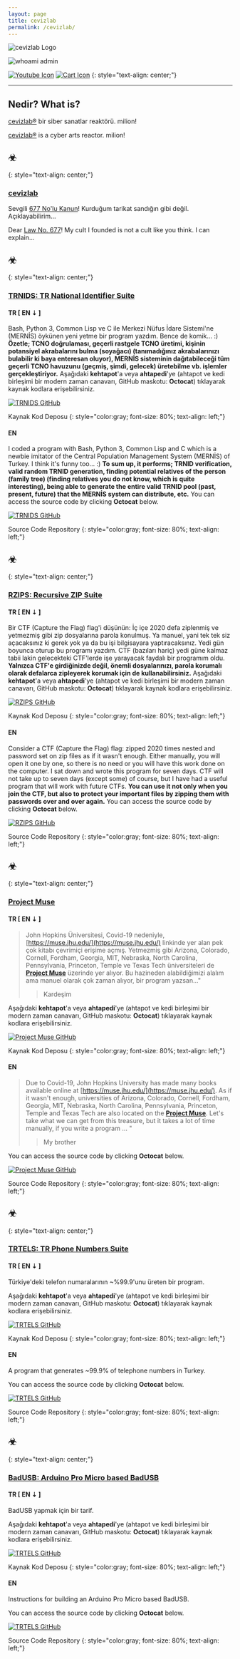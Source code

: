 ```yaml
---
layout: page
title: cevizlab
permalink: /cevizlab/
---
```


![cevizlab Logo](/assets/img/cevizlab-logo.png "cevizlab Logo")

![whoami admin](/assets/img/poi-whoami-admin.jpg "whoami admin")

[![Youtube Icon](/assets/img/youtube-icon.png "Youtube")](https://www.youtube.com/channel/UCdr-_dvdG8W1piZWRUUMWrw)
[![Cart Icon](/assets/img/cart-icon.png "Shopier")](/store/)
{: style="text-align: center;"}

---

## Nedir? What is?

[cevizlab®](/cevizlab/) bir siber sanatlar reaktörü. milion!

[cevizlab®](/cevizlab/) is a cyber arts reactor. milion!

## ☣
{: style="text-align: center;"}

### [cevizlab](/cevizlab/2020/09/27/cevizlab.html)

Sevgili [677 No'lu Kanun](https://www.mevzuat.gov.tr/MevzuatMetin/1.3.677.pdf)! Kurduğum tarikat sandığın gibi değil. Açıklayabilirim...

Dear [Law No. 677](https://www.mevzuat.gov.tr/MevzuatMetin/1.3.677.pdf)! My cult I founded is not a cult like you think. I can explain...

## ☣
{: style="text-align: center;"}

### [TRNIDS: TR National Identifier Suite](/cevizlab/2020/10/11/mernis-trnids.html)

#### **TR [ EN ⇣ ]**

Bash, Python 3, Common Lisp ve C ile Merkezi Nüfus İdare Sistemi'ne (MERNİS) öykünen yeni yetme bir program yazdım. Bence de komik... :) **Özetle; TCNO doğrulaması, geçerli rastgele TCNO üretimi, kişinin potansiyel akrabalarını bulma (soyağacı) (tanımadığınız akrabalarınızı bulabilir ki baya enteresan oluyor), MERNİS sisteminin dağıtabileceği tüm geçerli TCNO havuzunu (geçmiş, şimdi, gelecek) üretebilme vb. işlemler gerçekleştiriyor.** Aşağıdaki **kehtapot**'a veya **ahtapedi**'ye (ahtapot ve kedi birleşimi bir modern zaman canavarı, GitHub maskotu: **Octocat**) tıklayarak kaynak kodlara erişebilirsiniz.

[![TRNIDS GitHub](/assets/img/github-icon.png "TRNIDS GitHub")](https://github.com/nuriacar/trnids)

Kaynak Kod Deposu
{: style="color:gray; font-size: 80%; text-align: left;"}

#### **EN**

I coded a program with Bash, Python 3, Common Lisp and C which is a newbie imitator of the Central Population Management System (MERNİS) of Turkey. I think it's funny too... :) **To sum up, it performs; TRNID verification, valid random TRNID generation, finding potential relatives of the person (family tree) (finding relatives you do not know, which is quite interesting), being able to generate the entire valid TRNID pool (past, present, future) that the MERNİS system can distribute, etc.** You can access the source code by clicking **Octocat** below.

[![TRNIDS GitHub](/assets/img/github-icon.png "TRNIDS GitHub")](https://github.com/nuriacar/trnids)

Source Code Repository
{: style="color:gray; font-size: 80%; text-align: left;"}

## ☣
{: style="text-align: center;"}

### [RZIPS: Recursive ZIP Suite](/cevizlab/2020/10/12/rzips.html)

#### **TR [ EN ⇣ ]**

Bir CTF (Capture the Flag) flag'i düşünün: İç içe 2020 defa ziplenmiş ve yetmezmiş gibi zip dosyalarına parola konulmuş. Ya manuel, yani tek tek siz açacaksınız ki gerek yok ya da bu işi bilgisayara yaptıracaksınız. Yedi gün boyunca oturup bu programı yazdım. CTF (bazıları hariç) yedi güne kalmaz tabii lakin gelecekteki CTF'lerde işe yarayacak faydalı bir programım oldu. **Yalnızca CTF'e girdiğinizde değil, önemli dosyalarınızı, parola korumalı olarak defalarca zipleyerek korumak için de kullanabilirsiniz.** Aşağıdaki **kehtapot**'a veya **ahtapedi**'ye (ahtapot ve kedi birleşimi bir modern zaman canavarı, GitHub maskotu: **Octocat**) tıklayarak kaynak kodlara erişebilirsiniz.

[![RZIPS GitHub](/assets/img/github-icon.png "RZIPS GitHub")](https://github.com/nuriacar/rzips)

Kaynak Kod Deposu
{: style="color:gray; font-size: 80%; text-align: left;"}

#### **EN**

Consider a CTF (Capture the Flag) flag: zipped 2020 times nested and password set on zip files as if it wasn't enough. Either manually, you will open it one by one, so there is no need or you will have this work done on the computer. I sat down and wrote this program for seven days. CTF will not take up to seven days (except some) of course, but I have had a useful program that will work with future CTFs. **You can use it not only when you join the CTF, but also to protect your important files by zipping them with passwords over and over again.** You can access the source code by clicking **Octocat** below.

[![RZIPS GitHub](/assets/img/github-icon.png "RZIPS GitHub")](https://github.com/nuriacar/rzips)

Source Code Repository
{: style="color:gray; font-size: 80%; text-align: left;"}

## ☣
{: style="text-align: center;"}

### [Project Muse](/cevizlab/2020/10/13/project_muse.html)

#### **TR [ EN ⇣ ]**

> John Hopkins Üniversitesi, Covid-19 nedeniyle,
> [https://muse.jhu.edu/](https://muse.jhu.edu/) linkinde yer alan pek çok
> kitabı çevrimiçi erişime açmış. Yetmezmiş gibi Arizona, Colorado, Cornell,
> Fordham, Georgia, MIT, Nebraska, North Carolina, Pennsylvania, Princeton,
> Temple ve Texas Tech üniversiteleri de **[Project
> Muse](https://muse.jhu.edu/)** üzerinde yer alıyor. Bu hazineden
> alabildiğimizi alalım ama manuel olarak çok zaman alıyor, bir program
> yazsan..."
>> Kardeşim

Aşağıdaki **kehtapot**'a veya **ahtapedi**'ye (ahtapot ve kedi birleşimi bir modern zaman canavarı, GitHub maskotu: **Octocat**) tıklayarak kaynak kodlara erişebilirsiniz.

[![Project Muse GitHub](/assets/img/github-icon.png "Project Muse GitHub")](https://github.com/nuriacar/project_muse)

Kaynak Kod Deposu
{: style="color:gray; font-size: 80%; text-align: left;"}

#### **EN**

> Due to Covid-19, John Hopkins University has made many books available
> online at [https://muse.jhu.edu/](https://muse.jhu.edu/). As if it wasn't
> enough, universities of Arizona, Colorado, Cornell, Fordham, Georgia, MIT,
> Nebraska, North Carolina, Pennsylvania, Princeton, Temple and Texas Tech are
> also located on the **[Project Muse](https://muse.jhu.edu/)**. Let's take
> what we can get from this treasure, but it takes a lot of time manually, if
> you write a program ... "
>> My brother

You can access the source code by clicking **Octocat** below.

[![Project Muse GitHub](/assets/img/github-icon.png "Project Muse GitHub")](https://github.com/nuriacar/project_muse)

Source Code Repository
{: style="color:gray; font-size: 80%; text-align: left;"}

## ☣
{: style="text-align: center;"}

### [TRTELS: TR Phone Numbers Suite](/cevizlab/2020/10/14/trtels.html)

#### **TR [ EN ⇣ ]**

Türkiye'deki telefon numaralarının ~%99.9'unu üreten bir program.

Aşağıdaki **kehtapot**'a veya **ahtapedi**'ye (ahtapot ve kedi birleşimi bir modern zaman canavarı, GitHub maskotu: **Octocat**) tıklayarak kaynak kodlara erişebilirsiniz.

[![TRTELS GitHub](/assets/img/github-icon.png "TRTELS GitHub")](https://github.com/nuriacar/trtels)

Kaynak Kod Deposu
{: style="color:gray; font-size: 80%; text-align: left;"}

#### **EN**

A program that generates ~99.9% of telephone numbers in Turkey.

You can access the source code by clicking **Octocat** below.

[![TRTELS GitHub](/assets/img/github-icon.png "TRTELS GitHub")](https://github.com/nuriacar/trtels)

Source Code Repository
{: style="color:gray; font-size: 80%; text-align: left;"}

## ☣
{: style="text-align: center;"}

### [BadUSB: Arduino Pro Micro based BadUSB](/cevizlab/2020/10/16/badusb.html)

#### **TR [ EN ⇣ ]**

BadUSB yapmak için bir tarif.

Aşağıdaki **kehtapot**'a veya **ahtapedi**'ye (ahtapot ve kedi birleşimi bir modern zaman canavarı, GitHub maskotu: **Octocat**) tıklayarak kaynak kodlara erişebilirsiniz.

[![TRTELS GitHub](/assets/img/github-icon.png "TRTELS GitHub")](https://github.com/nuriacar/badusb)

Kaynak Kod Deposu
{: style="color:gray; font-size: 80%; text-align: left;"}

#### **EN**

Instructions for building an Arduino Pro Micro based BadUSB.

You can access the source code by clicking **Octocat** below.

[![TRTELS GitHub](/assets/img/github-icon.png "TRTELS GitHub")](https://github.com/nuriacar/badusb)

Source Code Repository
{: style="color:gray; font-size: 80%; text-align: left;"}
